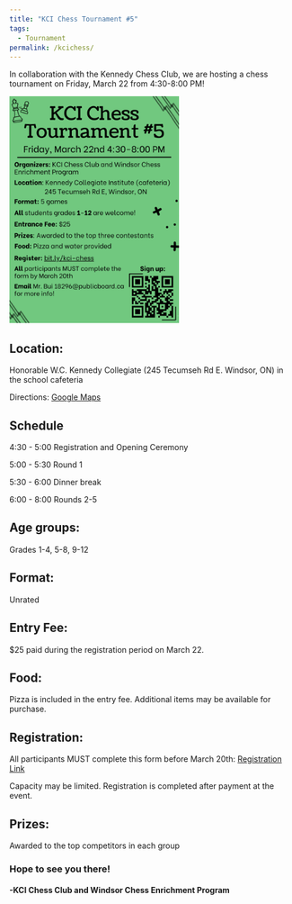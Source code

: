 ```yaml
---
title: "KCI Chess Tournament #5"
tags:
  - Tournament
permalink: /kcichess/
---
```


In collaboration with the Kennedy Chess Club, we are hosting a chess tournament on Friday, March 22 from 4:30-8:00 PM!

<img src="/assets/images/KCIChessTournament5.png" alt="Tournament Flyer" height = "60%" width = "60%">

<h2>Location:</h2> Honorable W.C. Kennedy Collegiate (245 Tecumseh Rd E. Windsor, ON) in the school cafeteria

Directions: <a href = "https://goo.gl/maps/oAJVBFd2Ff1kFFut6">Google Maps </a>

<h2>Schedule</h2>

4:30 - 5:00                          Registration and Opening Ceremony

5:00 - 5:30                          Round 1

5:30 - 6:00                          Dinner break

6:00 - 8:00                          Rounds 2-5

<h2>Age groups: </h2> Grades 1-4, 5-8, 9-12

<h2>Format:</h2> Unrated

<h2>Entry Fee:</h2> $25 paid during the registration period on March 22.

<h2>Food:</h2> Pizza is included in the entry fee. Additional items may be available for purchase. 

<h2>Registration:</h2> All participants MUST complete this form before March 20th: <a href = "https://bit.ly/kci-chess">Registration Link</a>

Capacity may be limited. Registration is completed after payment at the event.

<h2>Prizes:</h2> Awarded to the top competitors in each group
 
<h3>Hope to see you there!</h3>
 
<h4>-KCI Chess Club and Windsor Chess Enrichment Program</h4>